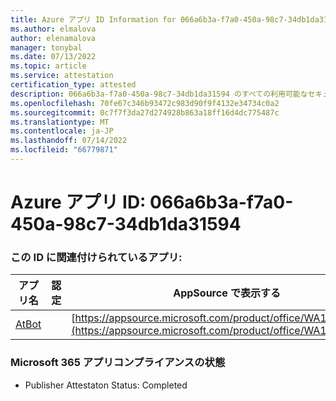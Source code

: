 ```yaml
---
title: Azure アプリ ID Information for 066a6b3a-f7a0-450a-98c7-34db1da31594
ms.author: elmalova
author: elenamalova
manager: tonybal
ms.date: 07/13/2022
ms.topic: article
ms.service: attestation
certification_type: attested
description: 066a6b3a-f7a0-450a-98c7-34db1da31594 のすべての利用可能なセキュリティとコンプライアンス情報。
ms.openlocfilehash: 70fe67c346b93472c983d90f9f4132e34734c0a2
ms.sourcegitcommit: 0c7f7f3da27d274928b863a18ff16d4dc775487c
ms.translationtype: MT
ms.contentlocale: ja-JP
ms.lasthandoff: 07/14/2022
ms.locfileid: "66779871"
---
```

# <a name="azure-app-id-066a6b3a-f7a0-450a-98c7-34db1da31594"></a>Azure アプリ ID: 066a6b3a-f7a0-450a-98c7-34db1da31594


### <a name="apps-associated-with-this-id"></a>この ID に関連付けられているアプリ:
| **アプリ名** | **認定** | **AppSource で表示する** |
|--------------|---------------|-----------------------|
| [AtBot](../forward/WA104381219.md) |  | [https://appsource.microsoft.com/product/office/WA104381219](https://appsource.microsoft.com/product/office/WA104381219) |

### <a name="microsoft-365-app-compliance-status"></a>Microsoft 365 アプリコンプライアンスの状態
- Publisher Attestaton Status: Completed
